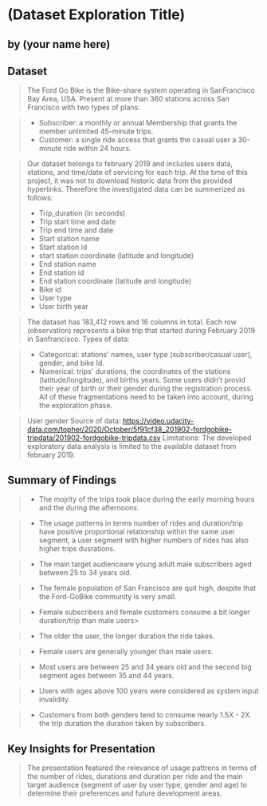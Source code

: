 # (Dataset Exploration Title)
## by (your name here)


## Dataset

>The Ford Go Bike is the Bike-share system operating in SanFrancisco Bay Area, USA. Present at more than 360 stations across San Francisco with two types of plans:

>- Subscriber: a monthly or annual Membership that grants the member unlimited 45-minute trips.
>- Customer: a single ride access that grants the casual user a 30-minute ride within 24 hours.

>Our dataset belongs to february 2019 and includes users data, stations, and time/date of servicing for each trip. At the time of this project, it was not to download historic data from the provided hyperlinks. Therefore the investigated data can be summerized as follows:
>- Trip_duration (in seconds)
>- Trip start time and date
>- Trip end time and date
>- Start station name
>- Start station id
>- start station coordinate (latitude and longitude)
>- End station name
>- End station id
>- End station coordinate (latitude and longitude)
>- Bike id
>- User type
>- User birth year

> The dataset has 183,412 rows and 16 columns in total.
> Each row (observation) represents a bike trip that started during February 2019 in Sanfrancisco.
> Types of data:

>- Categorical: stations' names, user type (subscriber/casual user), gender, and bike Id.
>- Numerical: trips' durations, the coordinates of the stations (latitude/longitude), and births years.
> Some users didn't provid their year of birth or their gender during the registration process. All of these fragmentations need to be taken into account, during the exploration phase.

> User gender Source of data: https://video.udacity-data.com/topher/2020/October/5f91cf38_201902-fordgobike-tripdata/201902-fordgobike-tripdata.csv
Limitations: The developed exploratory data analysis is limited to the available dataset from february 2019.

## Summary of Findings

>- The mojrity of the trips took place during the early morning hours and the during the afternoons.

>- The usage patterns in terms number of rides and duration/trip have positive proportional relationship within the same user segment, a user segment with higher numbers of rides has also higher trips dusrations.

>- The main target audienceare young adult male subscribers aged between 25 to 34 years old.

>- The female population of San Francisco are quit high, despite that the Ford-GoBike community is very small.

>- Female subscribers and female customers consume a bit longer duration/trip than male users>

>- The older the user, the longer duration the ride takes.

>- Female users are generally younger than male users.

>- Most users are between 25 and 34 years old and the second big segment ages between 35 and 44 years.

>- Users with ages above 100 years were considered as system input invalidity.

>- Customers from both genders tend to consume nearly 1.5X - 2X the trip duration the duration taken by subscribers.


## Key Insights for Presentation

> The presentation featured the relevance of usage pattrens in terms of the number of rides, durations and duration per ride and the main target audience (segment of user by user type, gender and age) to determine their preferences and future development areas.